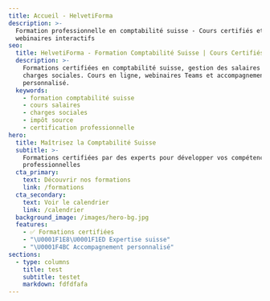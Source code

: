 ```yaml
---
title: Accueil - HelvetiForma
description: >-
  Formation professionnelle en comptabilité suisse - Cours certifiés et
  webinaires interactifs
seo:
  title: HelvetiForma - Formation Comptabilité Suisse | Cours Certifiés
  description: >-
    Formations certifiées en comptabilité suisse, gestion des salaires et
    charges sociales. Cours en ligne, webinaires Teams et accompagnement
    personnalisé.
  keywords:
    - formation comptabilité suisse
    - cours salaires
    - charges sociales
    - impôt source
    - certification professionnelle
hero:
  title: Maîtrisez la Comptabilité Suisse
  subtitle: >-
    Formations certifiées par des experts pour développer vos compétences
    professionnelles
  cta_primary:
    text: Découvrir nos formations
    link: /formations
  cta_secondary:
    text: Voir le calendrier
    link: /calendrier
  background_image: /images/hero-bg.jpg
  features:
    - ✅ Formations certifiées
    - "\U0001F1E8\U0001F1ED Expertise suisse"
    - "\U0001F4BC Accompagnement personnalisé"
sections:
  - type: columns
    title: test
    subtitle: testet
    markdown: fdfdfafa
---
```


